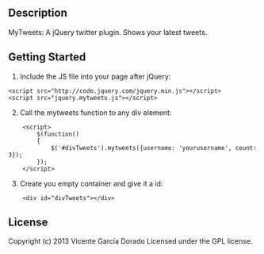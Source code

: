 ## Description

MyTweets: A jQuery twitter plugin. Shows your latest tweets.

## Getting Started

1. Include the JS file into your page after jQuery:
```
<script src="http://code.jquery.com/jquery.min.js"></script>
<script src="jquery.mytweets.js"></script>
```

2. Call the mytweets function to any div element:
```
	<script>
		$(function()
		{
			$('#divTweets').mytweets({username: 'yourusername', count: 3});
		});
	</script>
```

3. Create you empty container and give it a id:
```
	<div id="divTweets"></div>
```
## License
Copyright (c) 2013 Vicente García Dorado Licensed under the GPL license.